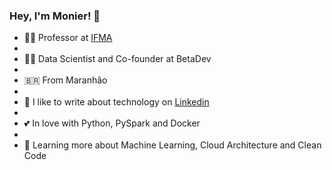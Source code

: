 ### Hey, I'm Monier! 👋


- :technologist: Professor at [IFMA](https://portal.ifma.edu.br)
- 
- :technologist: Data Scientist and Co-founder at BetaDev
- 
- :brazil: From Maranhão
- 
- :notebook: I like to write about technology on [Linkedin](https://www.linkedin.com/in/marcelo-monier-jr-ba422944/)
- 
- :two_hearts: In love with Python, PySpark and Docker
- 
- :seedling: Learning more about Machine Learning, Cloud Architecture and Clean Code



